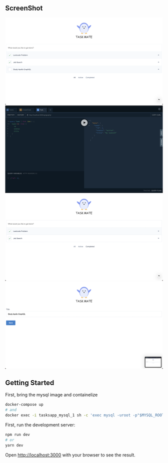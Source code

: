 ## ScreenShot
![images](https://github.com/YunDobi/TasksApp/blob/main/public/main%20screen.png)
![images](https://github.com/YunDobi/TasksApp/blob/main/public/GraphQL%20SC.png)
![images](https://github.com/YunDobi/TasksApp/blob/main/public/taskComplete%20SC.png)
![images](https://github.com/YunDobi/TasksApp/blob/main/public/taskDetail%20SC.png)

## Getting Started
First, bring the mysql image and containelize
```bash
docker-compose up
# and
docker exec -i tasksapp_mysql_1 sh -c 'exec mysql -uroot -p"$MYSQL_ROOT_PASSWORD" $MYSQL_DATABASE' < db/schema.sql  
```

First, run the development server:

```bash
npm run dev
# or
yarn dev
```

Open [http://localhost:3000](http://localhost:3000) with your browser to see the result.
